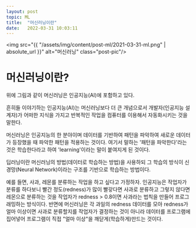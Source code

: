 ```yaml
---
layout: post
topic: ML
title:  "머신러닝이란"
date:   2022-03-31 10:03:11
---
```


<img src="{{ "/assets/img/content/post-ml/2021-03-31-ml.png" | absolute_url }}" alt="머신러닝" class="post-pic"/>


# 머신러닝이란?
<p>
위에 그림과 같이 머신러닝은 인공지능(AI)에 포함하고 있다. 

흔히들 이야기하는 인공지능(AI)는 머신러닝보다 더 큰 개념으로서 개발자(인공지능 설계자)가 어떠한 지식을 가지고 
반복적인 작업을 컴퓨터를 이용해서 자동화시키는 것을 말한다.
</p>

<p>
머신러닝은 인공지능의 한 분야이며 데이터를 기반하여 패턴을 파악하여 새로운 데이터가 등장했을 때 파악한 패턴을 적용하는 것이다.
여기서 말하는 '패턴을 파악한다'라는 것은 학습한다라고 하여 'learning'이라는 말이 붙여지게 된 것이다.
</p>

<p>
딥러닝이란 머신러닝의 방법(데이터로 학습하는 방법)을 사용하되 그 학습의 방식이 신경망(Neural Network)이라는 구조를 기반으로 
학습하는 방법이다.
</p>

<p>
예를 들면, 사과, 레몬를 분류하는 작업을 하고 싶다고 가정하자. 인공지능은 작업자가 분류를 하다보니 빨간 정도(redness)가 많이 빨갛다면
사과로 분류하고 그렇지 않다면 레몬으로 분류하는 것을 작업자가 redness > 0.8이면 사과라는 법칙을 만들어 프로그래밍하는 방식이다.
반면에 머신러닝은 각 과일의 redness 데이터를 모아 redness가 얼마 이상이면 사과로 분류할지를 작업자가 결정하는 것이 아니라
데이터를 프로그램에 집어넣어 프로그램이 직접 "얼마 이상"을 깨닫게(학습하게)만드는 것이다.
</p>